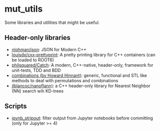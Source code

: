 # mut_utils

Some libraries and utilities that might be useful.


## Header-only libraries

  - [nlohman/json](https://github.com/nlohmann/json): JSON for Modern C++
  - [louisdx/cxx-prettyprint](https://github.com/louisdx/cxx-prettyprint): A pretty printing library for C++ containers (can be loaded to ROOT6)
  - [philsquared/Catch](https://github.com/philsquared/Catch): A modern, C++-native, header-only, framework for unit-tests, TDD and BDD
  - [combinations (by Howard Hinnant)](http://howardhinnant.github.io/combinations.html): generic, functional and STL like methods to deal with permutations and
  combinations
  - [jlblancoc/nanoflann)](https://github.com/jlblancoc/nanoflann): a C++ header-only library for Nearest Neighbor (NN) search wih KD-trees 
 
## Scripts

  - [ipynb_stripout](https://github.com/jond3k/ipynb_stripout): filter output from Jupyter
  notebooks before committing (only for Jupyter >= 4)

